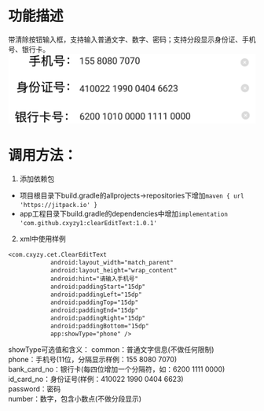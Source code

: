 # 功能描述
带清除按钮输入框，支持输入普通文字、数字、密码；支持分段显示身份证、手机号、银行卡。
![](https://github.com/cxyzy1/clearEditText/raw/master/screenshot/Screenshot.png)
# 调用方法：
1. 添加依赖包
- 项目根目录下build.gradle的allprojects->repositories下增加`maven { url 'https://jitpack.io' }`
- app工程目录下build.gradle的dependencies中增加`implementation 'com.github.cxyzy1:clearEditText:1.0.1'`
2. xml中使用样例
```
<com.cxyzy.cet.ClearEditText
            android:layout_width="match_parent"
            android:layout_height="wrap_content"
            android:hint="请输入手机号"
            android:paddingStart="15dp"
            android:paddingLeft="15dp"
            android:paddingTop="15dp"
            android:paddingEnd="15dp"
            android:paddingRight="15dp"
            android:paddingBottom="15dp"
            app:showType="phone" />
```
showType可选值和含义：
common：普通文字信息(不做任何限制)  
phone：手机号(11位，分隔显示样例：155 8080 7070)  
bank_card_no：银行卡(每四位增加一个分隔符，如：6200 1111 0000)  
id_card_no：身份证号(样例：410022 1990 0404 6623)  
password：密码  
number：数字，包含小数点(不做分段显示)   

